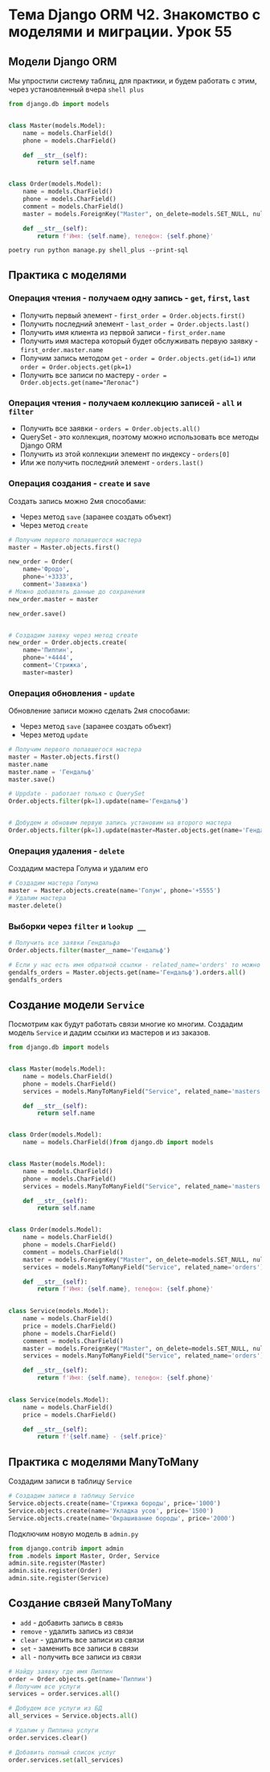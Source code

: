 # Тема Django ORM Ч2. Знакомство с моделями и миграции. Урок 55

## Модели Django ORM

Мы упростили систему таблиц, для практики, и будем работать с этим, через установленный вчера `shell plus`

```python
from django.db import models


class Master(models.Model):
    name = models.CharField()
    phone = models.CharField()

    def __str__(self):
        return self.name


class Order(models.Model):
    name = models.CharField()
    phone = models.CharField()
    comment = models.CharField()
    master = models.ForeignKey("Master", on_delete=models.SET_NULL, null=True, related_name='orders')

    def __str__(self):
        return f'Имя: {self.name}, телефон: {self.phone}'
```

`poetry run python manage.py shell_plus --print-sql`

## Практика с моделями

### Операция чтения - получаем одну запись - `get`, `first`, `last`


- Получить первый элемент - `first_order = Order.objects.first()`
- Получить последний элемент - `last_order = Order.objects.last()`
- Получить имя клиента из первой записи - `first_order.name`
- Получить имя мастера который будет обслуживать первую заявку - `first_order.master.name`
- Получим запись методом `get` - `order = Order.objects.get(id=1)` или `order = Order.objects.get(pk=1)`
- Получить все записи по мастеру - `order = Order.objects.get(name="Леголас")`

### Операция чтения - получаем коллекцию записей - `all` и `filter`

- Получить все заявки - `orders = Order.objects.all()`
- QuerySet - это коллекция, поэтому можно использовать все методы Django ORM
- Получить из этой коллекции элемент по индексу - `orders[0]`
- Или же получить последний элемент - `orders.last()`
  

### Операция создания - `create` и `save`

Создать запись можно 2мя способами:
- Через метод `save` (заранее создать объект)
- Через метод `create`

```python
# Получим первого попавшегося мастера
master = Master.objects.first()

new_order = Order(
    name='Фродо',
    phone='+3333',
    comment='Завивка')
# Можно добавлять данные до сохранения
new_order.master = master

new_order.save()


# Создадим заявку через метод create
new_order = Order.objects.create(
    name='Пиппин',
    phone='+4444',
    comment='Стрижка',
    master=master)
```

### Операция обновления - `update`


Обновление записи можно сделать 2мя способами:

- Через метод `save` (заранее создать объект)
- Через метод `update`

```python
# Получим первого попавшегося мастера
master = Master.objects.first()
master.name
master.name = 'Гендальф'
master.save()

# Uppdate - работает только с QuerySet
Order.objects.filter(pk=1).update(name='Гендальф')


# Добудем и обновим первую запись установим на второго мастера
Order.objects.filter(pk=1).update(master=Master.objects.get(name='Гендальф'))
```


### Операция удаления - `delete`

Создадим мастера Голума и удалим его

```python
# Создадим мастера Голума
master = Master.objects.create(name='Голум', phone='+5555')
# Удалим мастера
master.delete()
```

### Выборки через `filter` и `lookup __`

```python
# Получить все заявки Гендальфа
Order.objects.filter(master__name='Гендальф')

# Если у нас есть имя обратной ссылки - related_name='orders' то можно это сделать из мастеров
gendalfs_orders = Master.objects.get(name='Гендальф').orders.all()
gendalfs_orders
```

## Создание модели `Service`

Посмотрим как будут работать связи многие ко многим. Создадим модель `Service` и дадим ссылки из мастеров и из заказов.

```python
from django.db import models


class Master(models.Model):
    name = models.CharField()
    phone = models.CharField()
    services = models.ManyToManyField("Service", related_name='masters')

    def __str__(self):
        return self.name


class Order(models.Model):
    name = models.CharField()from django.db import models


class Master(models.Model):
    name = models.CharField()
    phone = models.CharField()
    services = models.ManyToManyField("Service", related_name='masters')

    def __str__(self):
        return self.name


class Order(models.Model):
    name = models.CharField()
    phone = models.CharField()
    comment = models.CharField()
    master = models.ForeignKey("Master", on_delete=models.SET_NULL, null=True, related_name='orders')
    services = models.ManyToManyField("Service", related_name='orders')

    def __str__(self):
        return f'Имя: {self.name}, телефон: {self.phone}'
    

class Service(models.Model):
    name = models.CharField()
    price = models.CharField()
    phone = models.CharField()
    comment = models.CharField()
    master = models.ForeignKey("Master", on_delete=models.SET_NULL, null=True, related_name='orders')
    services = models.ManyToManyField("Service", related_name='orders')

    def __str__(self):
        return f'Имя: {self.name}, телефон: {self.phone}'
    

class Service(models.Model):
    name = models.CharField()
    price = models.CharField()

    def __str__(self):
        return f'{self.name} - {self.price}'
```

## Практика с моделями ManyToMany

Создадим записи в таблицу `Service`

```python
# Создадим записи в таблицу Service
Service.objects.create(name='Стрижка бороды', price='1000')
Service.objects.create(name='Укладка усов', price='1500')
Service.objects.create(name='Окрашивание бороды', price='2000')
```

Подключим новую модель в `admin.py`
```python
from django.contrib import admin
from .models import Master, Order, Service
admin.site.register(Master)
admin.site.register(Order)
admin.site.register(Service)
```

## Создание связей ManyToMany

- `add` - добавить запись в связь
- `remove` - удалить запись из связи
- `clear` - удалить все записи из связи
- `set` - заменить все записи в связи
- `all` - получить все записи из связи

```python
# Найду заявку где имя Пиппин
order = Order.objects.get(name='Пиппин')
# Получим все услуги
services = order.services.all()

# Добудем все услуги из БД
all_services = Service.objects.all()

# Удалим у Пиппина услуги
order.services.clear()

# Добавить полный список услуг
order.services.set(all_services)